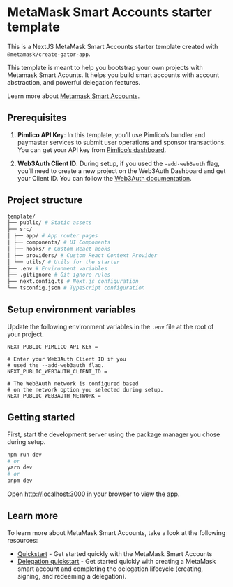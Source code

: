 # MetaMask Smart Accounts starter template

This is a NextJS MetaMask Smart Accounts starter template created with `@metamask/create-gator-app`.

This template is meant to help you bootstrap your own projects with Metamask Smart Acounts. It helps you build smart accounts with account abstraction, and powerful delegation features.

Learn more about [Metamask Smart Accounts](https://docs.metamask.io/delegation-toolkit/concepts/smart-accounts/).

## Prerequisites

1. **Pimlico API Key**: In this template, you’ll use Pimlico’s 
bundler and paymaster services to submit user operations and 
sponsor transactions. You can get your API key from [Pimlico’s dashboard](https://dashboard.pimlico.io/apikeys).

2. **Web3Auth Client ID**: During setup, if you used the 
`-add-web3auth` flag, you’ll need to create a new project on the 
Web3Auth Dashboard and get your Client ID. You can follow the [Web3Auth documentation](https://web3auth.io/docs/dashboard-setup#getting-started).

## Project structure

```bash
template/
├── public/ # Static assets
├── src/
│ ├── app/ # App router pages
│ ├── components/ # UI Components
│ ├── hooks/ # Custom React hooks
│ ├── providers/ # Custom React Context Provider
│ └── utils/ # Utils for the starter
├── .env # Environment variables
├── .gitignore # Git ignore rules
├── next.config.ts # Next.js configuration
└── tsconfig.json # TypeScript configuration
```

## Setup environment variables

Update the following environment variables in the `.env` file at 
the root of your project.

```
NEXT_PUBLIC_PIMLICO_API_KEY =

# Enter your Web3Auth Client ID if you 
# used the --add-web3auth flag.
NEXT_PUBLIC_WEB3AUTH_CLIENT_ID =

# The Web3Auth network is configured based 
# on the network option you selected during setup.
NEXT_PUBLIC_WEB3AUTH_NETWORK =
```

## Getting started

First, start the development server using the package manager 
you chose during setup.

```bash
npm run dev
# or
yarn dev
# or
pnpm dev
```

Open [http://localhost:3000](http://localhost:3000) in your browser to view the app.

## Learn more

To learn more about MetaMask Smart Accounts, take a look at the following resources:

- [Quickstart](https://docs.metamask.io/delegation-toolkit/get-started/quickstart/) - Get started quickly with the MetaMask Smart Accounts
- [Delegation quickstart](https://docs.metamask.io/delegation-toolkit/get-started/delegation-quickstart/) - Get started quickly with creating a MetaMask smart account and completing the delegation lifecycle (creating, signing, and redeeming a delegation).
